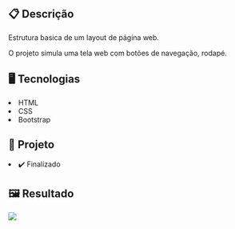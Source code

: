 <h2>📋 Descrição</h2>
<p>Estrutura basica de um layout de página web.</p>
<p> O projeto simula uma tela web com botões de navegação, rodapé. </p>

<h2>🖥️ Tecnologias</h2>
<li>HTML </li> 
<li>CSS</li>
<li>Bootstrap</li>

<h2>🎨 Projeto</h2>
<li>✔️ Finalizado </li>

<h2>🖼️ Resultado</h2>

<img src='https://github.com/Michael-Almeida/layout_base/blob/main/tela_site.png' />
